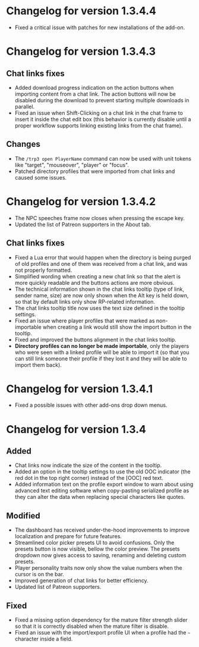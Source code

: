 # Changelog for version 1.3.4.4

- Fixed a critical issue with patches for new installations of the add-on.

# Changelog for version 1.3.4.3

## Chat links fixes

- Added download progress indication on the action buttons when importing content from a chat link. The action buttons will now be disabled during the download to prevent starting multiple downloads in parallel.
- Fixed an issue when Shift-Clicking on a chat link in the chat frame to insert it inside the chat edit box (this behavior is currently disable until a proper workflow supports linking existing links from the chat frame).

## Changes

- The `/trp3 open PlayerName` command can now be used with unit tokens like "target", "mouseover", "player" or "focus".
- Patched directory profiles that were imported from chat links and caused some issues.

# Changelog for version 1.3.4.2

- The NPC speeches frame now closes when pressing the escape key.
- Updated the list of Patreon supporters in the About tab.

## Chat links fixes

- Fixed a Lua error that would happen when the directory is being purged of old profiles and one of them was received from a chat link, and was not properly formatted.
- Simplified wording when creating a new chat link so that the alert is more quickly readable and the buttons actions are more obvious.
- The technical information shown in the chat links tooltip (type of link, sender name, size) are now only shown when the Alt key is held down, so that by default links only show RP-related information.
- The chat links tooltip title now uses the text size defined in the tooltip settings.
- Fixed an issue where player profiles that were marked as non-importable when creating a link would still show the import button in the tooltip.
- Fixed and improved the buttons alignment in the chat links tooltip.
- **Directory profiles can no longer be made importable**, only the players who were seen with a linked profile will be able to import it (so that you can still link someone their profile if they lost it and they will be able to import them back).

# Changelog for version 1.3.4.1

- Fixed a possible issues with other add-ons drop down menus.

# Changelog for version 1.3.4

## Added

- Chat links now indicate the size of the content in the tooltip.
- Added an option in the tooltip settings to use the old OOC indicator (the red dot in the top right corner) instead of the [OOC] red text.
- Added information text on the profile export window to warn about using advanced text editing software when copy-pasting serialized profile as they can alter the data when replacing special characters like quotes.

## Modified

- The dashboard has received under-the-hood improvements to improve localization and prepare for future features.
- Streamlined color picker presets UI to avoid confusions. Only the presets button is now visible, bellow the color preview. The presets dropdown now gives access to saving, renaming and deleting custom presets.
- Player personality traits now only show the value numbers when the cursor is on the bar.
- Improved generation of chat links for better efficiency.
- Updated list of Patreon supporters.

## Fixed

- Fixed a missing option dependency for the mature filter strength slider so that it is correctly disabled when the mature filter is disable.
- Fixed an issue with the import/export profile UI when a profile had the `~` character inside a field.
